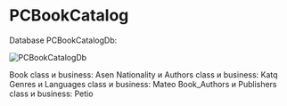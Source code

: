 # PCBookCatalog
Database PCBookCatalogDb:

![PCBookCatalogDb](https://github.com/cathy-09/PCBookCatalog/assets/158329994/54ff94b7-0775-44b9-a31a-0ec70150bcb5)


Book class и business: Asen
Nationality и Authors class и business: Katq
Genres и Languages class и business: Mateo
Book_Authors и Publishers class и business: Petio
